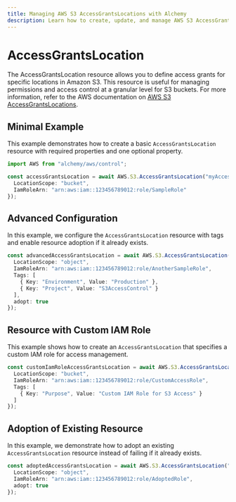 ```yaml
---
title: Managing AWS S3 AccessGrantsLocations with Alchemy
description: Learn how to create, update, and manage AWS S3 AccessGrantsLocations using Alchemy Cloud Control.
---
```


# AccessGrantsLocation

The AccessGrantsLocation resource allows you to define access grants for specific locations in Amazon S3. This resource is useful for managing permissions and access control at a granular level for S3 buckets. For more information, refer to the AWS documentation on [AWS S3 AccessGrantsLocations](https://docs.aws.amazon.com/s3/latest/userguide/).

## Minimal Example

This example demonstrates how to create a basic `AccessGrantsLocation` resource with required properties and one optional property.

```ts
import AWS from "alchemy/aws/control";

const accessGrantsLocation = await AWS.S3.AccessGrantsLocation("myAccessGrantsLocation", {
  LocationScope: "bucket",
  IamRoleArn: "arn:aws:iam::123456789012:role/SampleRole"
});
```

## Advanced Configuration

In this example, we configure the `AccessGrantsLocation` resource with tags and enable resource adoption if it already exists.

```ts
const advancedAccessGrantsLocation = await AWS.S3.AccessGrantsLocation("advancedAccessGrantsLocation", {
  LocationScope: "object",
  IamRoleArn: "arn:aws:iam::123456789012:role/AnotherSampleRole",
  Tags: [
    { Key: "Environment", Value: "Production" },
    { Key: "Project", Value: "S3AccessControl" }
  ],
  adopt: true
});
```

## Resource with Custom IAM Role

This example shows how to create an `AccessGrantsLocation` that specifies a custom IAM role for access management.

```ts
const customIamRoleAccessGrantsLocation = await AWS.S3.AccessGrantsLocation("customIamRoleAccessGrantsLocation", {
  LocationScope: "bucket",
  IamRoleArn: "arn:aws:iam::123456789012:role/CustomAccessRole",
  Tags: [
    { Key: "Purpose", Value: "Custom IAM Role for S3 Access" }
  ]
});
```

## Adoption of Existing Resource

In this example, we demonstrate how to adopt an existing `AccessGrantsLocation` resource instead of failing if it already exists.

```ts
const adoptedAccessGrantsLocation = await AWS.S3.AccessGrantsLocation("adoptedAccessGrantsLocation", {
  LocationScope: "object",
  IamRoleArn: "arn:aws:iam::123456789012:role/AdoptedRole",
  adopt: true
});
```